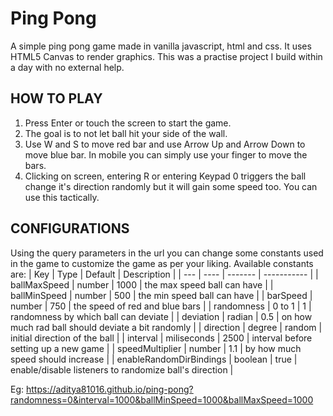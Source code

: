 # Ping Pong

A simple ping pong game made in vanilla javascript, html and css.
It uses HTML5 Canvas to render graphics.
This was a practise project I build within a day with no external help.

## HOW TO PLAY

1. Press Enter or touch the screen to start the game.
2. The goal is to not let ball hit your side of the wall.
3. Use W and S to move red bar and use Arrow Up and Arrow Down to move blue bar. In mobile you can simply use your finger to move the bars.
4. Clicking on screen, entering R or entering Keypad 0 triggers the ball change it's direction randomly but it will gain some speed too. You can use this tactically.

## CONFIGURATIONS

Using the query parameters in the url you can change some constants used in the game to customize the game as per your liking.
Available constants are:
| Key | Type | Default | Description |
| --- | ---- | ------- | ----------- |
| ballMaxSpeed | number | 1000 | the max speed ball can have |
| ballMinSpeed | number | 500 | the min speed ball can have |
| barSpeed | number | 750 | the speed of red and blue bars |
| randomness | 0 to 1 | 1 | randomness by which ball can deviate |
| deviation | radian | 0.5 | on how much rad ball should deviate a bit randomly |
| direction | degree | random | initial direction of the ball |
| interval | miliseconds | 2500 | interval before setting up a new game |
| speedMultiplier | number | 1.1 | by how much speed should increase |
| enableRandomDirBindings | boolean | true | enable/disable listeners to randomize ball's direction |

Eg: https://aditya81016.github.io/ping-pong?randomness=0&interval=1000&ballMinSpeed=1000&ballMaxSpeed=1000
